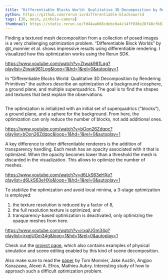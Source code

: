 ```yaml
---
title: "Differentiable Blocks World: Qualitative 3D Decomposition by Rendering Primitives"
python: https://github.com/rerun-io/differentiable-blocksworld
tags: [3D, mesh, pinhole-camera]
thumbnail: https://static.rerun.io/fd44aa668cdebc6a4c14ff038e28f48cfb83c5ee_dbw_480w.png
---
```


Finding a textured mesh decomposition from a collection of posed images is a very challenging optimization problem. “Differentiable Block Worlds” by @t_monnier et al. shows impressive results using differentiable rendering. I visualized how this optimization works using the Rerun SDK.

https://www.youtube.com/watch?v=Ztwak981Lqg?playlist=Ztwak981Lqg&loop=1&hd=1&rel=0&autoplay=1

In “Differentiable Blocks World: Qualitative 3D Decomposition by Rendering Primitives” the authors describe an optimization of a background icosphere, a ground plane, and multiple superquadrics. The goal is to find the shapes and textures that best explain the observations.

<picture>
  <source media="(max-width: 480px)" srcset="https://static.rerun.io/71b822942cb6ce044d6f5f177350c61f0ab31d80_dbw-overview_480w.png">
  <source media="(max-width: 768px)" srcset="https://static.rerun.io/9586ea6a3f73d247984f951c07d9cf40dcdf23d2_dbw-overview_768w.png">
  <source media="(max-width: 1024px)" srcset="https://static.rerun.io/89bab0c74b2bbff84a606cc3a400f208e1aaadeb_dbw-overview_1024w.png">
  <source media="(max-width: 1200px)" srcset="https://static.rerun.io/7c8bec373d0a6c71ea05ffa696acb981137ca579_dbw-overview_1200w.png">
  <img src="https://static.rerun.io/a8fea9769b734b2474a1e743259b3e4e68203c0f_dbw-overview_full.png" alt="">
</picture>

The optimization is initialized with an initial set of superquadrics (”blocks”), a ground plane, and a sphere for the background. From here, the optimization can only reduce the number of blocks, not add additional ones.

https://www.youtube.com/watch?v=bOon26Zdqpc?playlist=bOon26Zdqpc&loop=1&hd=1&rel=0&autoplay=1

A key difference to other differentiable renderers is the addition of transparency handling. Each mesh has an opacity associated with it that is optimized. When the opacity becomes lower than a threshold the mesh is discarded in the visualization. This allows to optimize the number of meshes.

https://www.youtube.com/watch?v=d6LkS63eHXo?playlist=d6LkS63eHXo&loop=1&hd=1&rel=0&autoplay=1

To stabilize the optimization and avoid local minima, a 3-stage optimization is employed:
1. the texture resolution is reduced by a factor of 8,
2. the full resolution texture is optimized, and
3. transparency-based optimization is deactivated, only optimizing the opaque meshes from here.

https://www.youtube.com/watch?v=irxqjUGm34g?playlist=irxqjUGm34g&loop=1&hd=1&rel=0&autoplay=1

Check out the [project page](https://www.tmonnier.com/DBW/), which also contains examples of physical simulation and scene editing enabled by this kind of scene decomposition.

Also make sure to read the [paper](https://arxiv.org/abs/2307.05473) by Tom Monnier, Jake Austin, Angjoo Kanazawa, Alexei A. Efros, Mathieu Aubry. Interesting study of how to approach such a difficult optimization problem.
